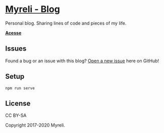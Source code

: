 # [Myreli - Blog](https://myreli.dev/blog/)

Personal blog. Sharing lines of code and pieces of my life.

**[Acesse](https://myreli.dev/blog/)**

## Issues

Found a bug or an issue with this blog? [Open a new issue](https://github.com/myreli/blog/issues) here on GitHub!

## Setup

```shell
npm run serve
```

## License

CC BY-SA

Copyright 2017-2020 Myreli.